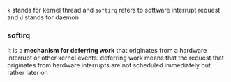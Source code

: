 `k` stands for kernel thread and `softirq` refers to software interrupt request and `d` stands for daemon

### softirq
It is a **mechanism for deferring work** that originates from a hardware interrupt or other kernel events.
deferring work means that the request that originates from hardware interrupts are not scheduled immediately but rather later on 